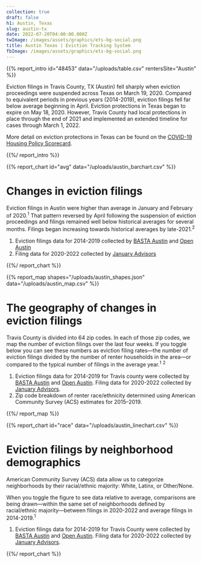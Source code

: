 ```yaml
---
collection: true
draft: false
h1: Austin, Texas
slug: austin-tx
date: 2022-07-20T04:00:00.000Z
twImage: /images/assets/graphics/ets-bg-social.png
title: Austin Texas | Eviction Tracking System
fbImage: /images/assets/graphics/ets-bg-social.png
---
```


{{% report_intro id="48453" data="/uploads/table.csv" rentersSite="Austin" %}}



Eviction filings in Travis County, TX (Austin) fell sharply when eviction proceedings were suspended across Texas on March 19, 2020. Compared to equivalent periods in previous years (2014-2019), eviction filings fell far below average beginning in April. Eviction protections in Texas began to expire on May 18, 2020. However, Travis County had local protections in place through the end of 2021 and implemented an extended timeline for cases through March 1, 2022. 

More detail on eviction protections in Texas can be found on the [COVID-19 Housing Policy Scorecard](https://evictionlab.org/covid-policy-scorecard/tx/).



{{%/ report_intro %}}



{{% report_chart id="avg" data="/uploads/austin_barchart.csv" %}}



# Changes in eviction filings

Eviction filings in Austin were higher than average in January and February of 2020.<sup>1</sup> That pattern reversed by April following the suspension of eviction proceedings and filings remained well below historical averages for several months. Filings began increasing towards historical averages by late-2021.<sup>2</sup>

1. Eviction filings data for 2014-2019 collected by [BASTA Austin](http://www.bastaaustin.org/) and [Open Austin](https://www.open-austin.org/)
2. Filing data for 2020-2022 collected by [January Advisors](https://www.januaryadvisors.com/)



{{%/ report_chart %}}



{{% report_map shapes="/uploads/austin_shapes.json" data="/uploads/austin_map.csv" %}}

# The geography of changes in eviction filings

Travis County is divided into 64 zip codes. In each of those zip codes, we map the number of eviction filings over the last four weeks. If you toggle below you can see these numbers as eviction filing rates—the number of eviction filings divided by the number of renter households in the area—or compared to the typical number of filings in the average year.<sup>1</sup> <sup>2</sup>

1. Eviction filings data for 2014-2019 for Travis county were collected by [BASTA Austin](http://www.bastaaustin.org/) and [Open Austin](https://www.open-austin.org/). Filing data for 2020-2022 collected by [January Advisors](https://www.januaryadvisors.com/).
2. Zip code breakdown of renter race/ethnicity determined using American Community Survey (ACS) estimates for 2015–2019.

{{%/ report_map %}}



{{% report_chart id="race" data="/uploads/austin_linechart.csv" %}}







# Eviction filings by neighborhood demographics

American Community Survey (ACS) data allow us to categorize neighborhoods by their racial/ethnic majority: White, Latinx, or Other/None. 

When you toggle the figure to see data relative to average, comparisons are being drawn—within the same set of neighborhoods defined by racial/ethnic majority—between filings in 2020-2022 and average filings in 2014-2019.<sup>1</sup>

1. Eviction filings data for 2014-2019 for Travis County were collected by [BASTA Austin](http://www.bastaaustin.org/) and [Open Austin](https://www.open-austin.org/). Filing data for 2020-2022 collected by [January Advisors](https://www.januaryadvisors.com/).







{{%/ report_chart %}}